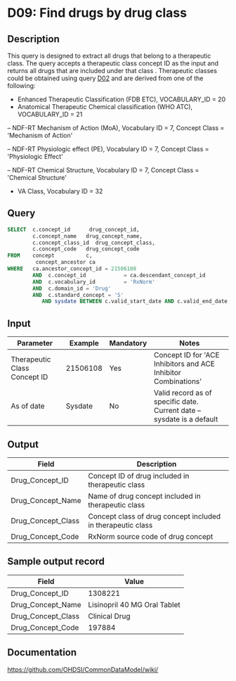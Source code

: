 <!---
Group:drug
Name:D09 Find drugs by drug class
Author:Patrick Ryan
CDM Version: 5.0
-->

# D09: Find drugs by drug class

## Description
This query is designed to extract all drugs that belong to a therapeutic class. The query accepts a therapeutic class concept ID as the input and returns all drugs that are included under that class .
Therapeutic classes could be obtained using query  [D02](http://vocabqueries.omop.org/drug-queries/d2) and are derived from one of the following:

- Enhanced Therapeutic Classification (FDB ETC), VOCABULARY_ID = 20
- Anatomical Therapeutic Chemical classification (WHO ATC), VOCABULARY_ID = 21

– NDF-RT Mechanism of Action (MoA), Vocabulary ID = 7, Concept Class = 'Mechanism of Action'

– NDF-RT Physiologic effect (PE),        Vocabulary ID = 7, Concept Class = 'Physiologic Effect'

– NDF-RT Chemical Structure,              Vocabulary ID = 7, Concept Class = 'Chemical Structure'

- VA Class, Vocabulary ID = 32

## Query
```sql
SELECT  c.concept_id      drug_concept_id,
        c.concept_name   drug_concept_name,
        c.concept_class_id  drug_concept_class,
        c.concept_code   drug_concept_code
FROM    concept          c,
         concept_ancestor ca
WHERE   ca.ancestor_concept_id = 21506108
        AND  c.concept_id            = ca.descendant_concept_id
        AND  c.vocabulary_id         = 'RxNorm'
        AND  c.domain_id = 'Drug'
        AND  c.standard_concept = 'S'
           AND sysdate BETWEEN c.valid_start_date AND c.valid_end_date;
```

## Input

| Parameter |  Example |  Mandatory |  Notes |
| --- | --- | --- | --- |
|  Therapeutic Class Concept ID |  21506108 |  Yes | Concept ID for 'ACE Inhibitors and ACE Inhibitor Combinations' |
|  As of date |  Sysdate |  No | Valid record as of specific date. Current date – sysdate is a default |

## Output

| Field |  Description |
| --- | --- |
|  Drug_Concept_ID |  Concept ID of drug included in therapeutic class |
|  Drug_Concept_Name |  Name of drug concept included in therapeutic class |
|  Drug_Concept_Class |  Concept class of drug concept included in therapeutic class |
|  Drug_Concept_Code |  RxNorm source code of drug concept |

## Sample output record

|  Field |  Value |
| --- | --- |
|  Drug_Concept_ID |  1308221 |
|  Drug_Concept_Name |  Lisinopril 40 MG Oral Tablet |
|  Drug_Concept_Class |  Clinical Drug |
|  Drug_Concept_Code |  197884 |



## Documentation
https://github.com/OHDSI/CommonDataModel/wiki/
